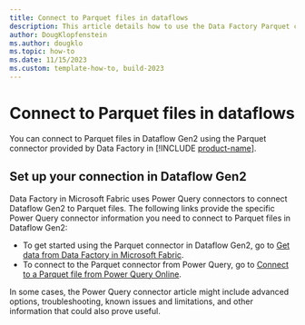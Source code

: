 ```yaml
---
title: Connect to Parquet files in dataflows
description: This article details how to use the Data Factory Parquet connector in Microsoft Fabric to create a Parquet file connection in dataflows.
author: DougKlopfenstein
ms.author: dougklo
ms.topic: how-to
ms.date: 11/15/2023
ms.custom: template-how-to, build-2023
---
```


# Connect to Parquet files in dataflows

You can connect to Parquet files in Dataflow Gen2 using the Parquet connector provided by Data Factory in [!INCLUDE [product-name](../includes/product-name.md)].

## Set up your connection in Dataflow Gen2

Data Factory in Microsoft Fabric uses Power Query connectors to connect Dataflow Gen2 to Parquet files. The following links provide the specific Power Query connector information you need to connect to Parquet files in Dataflow Gen2:

* To get started using the Parquet connector in Dataflow Gen2, go to [Get data from Data Factory in Microsoft Fabric](/power-query/where-to-get-data#get-data-from-data-factory-in-microsoft-fabric).
* To connect to the Parquet connector from Power Query, go to [Connect to a Parquet file from Power Query Online](/power-query/connectors/parquet#connect-to-a-parquet-file-from-power-query-online).

In some cases, the Power Query connector article might include advanced options, troubleshooting, known issues and limitations, and other information that could also prove useful.
